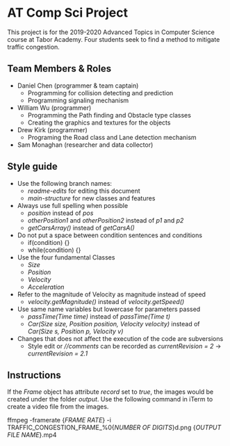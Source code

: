 # AT Comp Sci Project

This project is for the 2019-2020 Advanced Topics in Computer Science course at Tabor Academy. Four students seek to find a method to mitigate traffic congestion.

## Team Members & Roles

- Daniel Chen (programmer & team captain)
  - Programming for collision detecting and prediction
  - Programming signaling mechanism
- William Wu (programmer)
  - Programming the Path finding and Obstacle type classes
  - Creating the graphics and textures for the objects
- Drew Kirk (programmer)
  - Programing the Road class and Lane detection mechanism
- Sam Monaghan (researcher and data collector)

## Style guide

- Use the following branch names:
  - *readme-edits* for editing this document
  - *main-structure* for new classes and features
- Always use full spelling when possible
  - *position* instead of *pos*
  - *otherPosition1* and *otherPosition2* instead of *p1* and *p2*
  - *getCarsArray()* instead of *getCarsA()*
- Do not put a space between condition sentences and conditions
  - if(condition) {}
  - while(condition) {}
- Use the four fundamental Classes
  - *Size*
  - *Position*
  - *Velocity*
  - *Acceleration*
- Refer to the magnitude of Velocity as magnitude instead of speed
  - *velocity.getMagnitude()* instead of *velocity.getSpeed()*
- Use same name variables but lowercase for parameters passed
  - *passTime(Time time)* instead of *passTime(Time t)*
  - *Car(Size size, Position position, Velocity velocity)* instead of *Car(Size s, Position p, Velocity v)*
- Changes that does not affect the execution of the code are subversions
  - Style edit or *//comments* can be recorded as *currentRevision = 2* -> *currentRevision = 2.1*

## Instructions

If the *Frame* object has attribute *record* set to *true*, the images would be created under the folder *output*. Use the following command in iTerm to create a video file from the images.

ffmpeg -framerate {*FRAME RATE*} -i TRAFFIC_CONGESTION_FRAME_%0{*NUMBER OF DIGITS*}d.png {*OUTPUT FILE NAME*}.mp4
